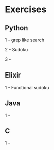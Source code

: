 # Exercises

## Python

1 - grep like search

2 - Sudoku

3 - 


## Elixir

1 - Functional sudoku


## Java

1 - 


## C

1 - 
